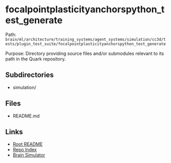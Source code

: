 # focalpointplasticityanchorspython_test_generate

Path: `brain/ml/architecture/training_systems/agent_systems/simulation/cc3d/tests/plugin_test_suite/focalpointplasticityanchorspython_test_generate`

Purpose: Directory providing source files and/or submodules relevant to its path in the Quark repository.

## Subdirectories
- simulation/

## Files
- README.md

## Links
- [Root README](../../../../../../../../../README.md)
- [Repo Index](../../../../../../../../../repo_index.json)
- [Brain Simulator](../../../../../../../../../brain/architecture/brain_simulator.py)
